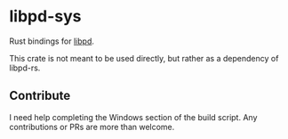 # libpd-sys

Rust bindings for [libpd](https://github.com/libpd/libpd).

This crate is not meant to be used directly, but rather as a dependency of libpd-rs.

## Contribute

I need help completing the Windows section of the build script.
Any contributions or PRs are more than welcome.
